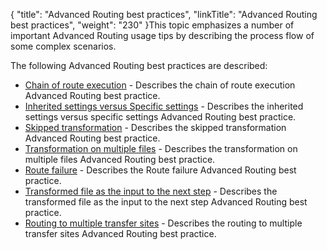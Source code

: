 {
    "title": "Advanced Routing best practices",
    "linkTitle": "Advanced Routing best practices",
    "weight": "230"
}This topic emphasizes a number of important <span class="mc-variable my_project_variables.Advanced_Routing variable">Advanced Routing</span> usage tips by describing the process flow of some complex scenarios.

The following <span class="mc-variable my_project_variables.Advanced_Routing variable">Advanced Routing</span> best practices are described:

-   <a href="c_st_chain_of_route_execution" class="MCXref xref">Chain of route execution</a> - Describes the chain of route execution <span class="mc-variable my_project_variables.Advanced_Routing variable">Advanced Routing</span> best practice.
-   <a href="c_st_inherited_versus_specific" class="MCXref xref">Inherited settings versus Specific settings</a> - Describes the inherited settings versus specific settings <span class="mc-variable my_project_variables.Advanced_Routing variable">Advanced Routing</span> best practice.
-   <a href="c_st_skipped_transformation" class="MCXref xref">Skipped transformation</a> - Describes the skipped transformation <span class="mc-variable my_project_variables.Advanced_Routing variable">Advanced Routing</span> best practice.
-   <a href="c_st_transformation_on_multiple_files" class="MCXref xref">Transformation on multiple files</a> - Describes the transformation on multiple files <span class="mc-variable my_project_variables.Advanced_Routing variable">Advanced Routing</span> best practice.
-   <a href="c_st_route_failure" class="MCXref xref">Route failure</a> - Describes the Route failure <span class="mc-variable my_project_variables.Advanced_Routing variable">Advanced Routing</span> best practice.
-   <a href="#" class="MCXref xref">Transformed file as the input to the next step</a> - Describes the transformed file as the input to the next step <span class="mc-variable my_project_variables.Advanced_Routing variable">Advanced Routing</span> best practice.
-   <a href="c_st_routing_to_multiple_transfer_sites" class="MCXref xref">Routing to multiple transfer sites</a> - Describes the routing to multiple transfer sites <span class="mc-variable my_project_variables.Advanced_Routing variable">Advanced Routing</span> best practice.
